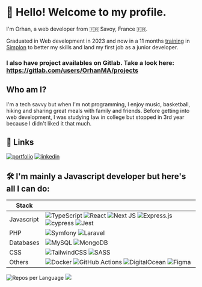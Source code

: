 # 🚀 Hello! Welcome to my profile.

I'm Orhan, a web developer from 🇫🇷 Savoy, France 🇫🇷.

Graduated in Web development in 2023 and now in a 11 months [training](https://simplon.co/formation/concepteur-developpeur-d-applications/12) in [Simplon](https://simplon.co/) to better my skills and land my first job as a junior developer.

### I also have project availables on Gitlab. Take a look here: https://gitlab.com/users/OrhanMA/projects

## Who am I? 
I'm a tech savvy but when I'm not programming, I enjoy music, basketball, hiking and sharing great meals with family and friends.
Before getting into web development, I was studying law in college but stopped in 3rd year because I didn't liked it that much.

## 🔗 Links
[![portfolio](https://img.shields.io/badge/my_portfolio-000?style=for-the-badge&logo=ko-fi&logoColor=white)](https://orhanma.dev/)
[![linkedin](https://img.shields.io/badge/linkedin-0A66C2?style=for-the-badge&logo=linkedin&logoColor=white)](https://www.linkedin.com/in/orhanmadi/)

## 🛠️ I'm mainly a Javascript developer but here's all I can do:

| Stack             |                                                                |
| ----------------- | ------------------------------------------------------------------ |
| Javascript | ![TypeScript](https://img.shields.io/badge/typescript-%23007ACC.svg?style=for-the-badge&logo=typescript&logoColor=white) ![React](https://img.shields.io/badge/react-%2320232a.svg?style=for-the-badge&logo=react&logoColor=%2361DAFB) ![Next JS](https://img.shields.io/badge/Next-black?style=for-the-badge&logo=next.js&logoColor=white) ![Express.js](https://img.shields.io/badge/express.js-%23404d59.svg?style=for-the-badge&logo=express&logoColor=%2361DAFB) ![cypress](https://img.shields.io/badge/-cypress-%23E5E5E5?style=for-the-badge&logo=cypress&logoColor=058a5e) ![Jest](https://img.shields.io/badge/-jest-%23C21325?style=for-the-badge&logo=jest&logoColor=white) |
| PHP | ![Symfony](https://img.shields.io/badge/symfony-%23000000.svg?style=for-the-badge&logo=symfony&logoColor=white) ![Laravel](https://img.shields.io/badge/laravel-%23FF2D20.svg?style=for-the-badge&logo=laravel&logoColor=white) |
| Databases | ![MySQL](https://img.shields.io/badge/mysql-%2300f.svg?style=for-the-badge&logo=mysql&logoColor=white) ![MongoDB](https://img.shields.io/badge/MongoDB-%234ea94b.svg?style=for-the-badge&logo=mongodb&logoColor=white) |
| CSS | ![TailwindCSS](https://img.shields.io/badge/tailwindcss-%2338B2AC.svg?style=for-the-badge&logo=tailwind-css&logoColor=white) ![SASS](https://img.shields.io/badge/SASS-hotpink.svg?style=for-the-badge&logo=SASS&logoColor=white) |
| Others | ![Docker](https://img.shields.io/badge/docker-%230db7ed.svg?style=for-the-badge&logo=docker&logoColor=white) ![GitHub Actions](https://img.shields.io/badge/github%20actions-%232671E5.svg?style=for-the-badge&logo=githubactions&logoColor=white) ![DigitalOcean](https://img.shields.io/badge/DigitalOcean-%230167ff.svg?style=for-the-badge&logo=digitalOcean&logoColor=white) ![Figma](https://img.shields.io/badge/figma-%23F24E1E.svg?style=for-the-badge&logo=figma&logoColor=white) |


![Repos per Language](http://github-profile-summary-cards.vercel.app/api/cards/repos-per-language?username=OrhanMA&theme=github_dark)
![](http://github-profile-summary-cards.vercel.app/api/cards/most-commit-language?username=OrhanMA&theme=github_dark) 

